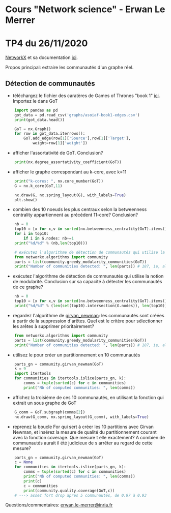 # Cours "Network science" - Erwan Le Merrer
# TP4 du 26/11/2020

[NetworkX](https://networkx.github.io/) et sa documentation [ici](https://networkx.github.io/documentation/stable/index.html).

Propos principal: extraire les communautés d'un graphe réel.

## Détection de communautés

* téléchargez le fichier des caratères de Games of Thrones "book 1" [ici](https://github.com/mathbeveridge/asoiaf). Importez le dans GoT

```python
    import pandas as pd
    got_data = pd.read_csv('graphs/asoiaf-book1-edges.csv')
    print(got_data.head())

    GoT = nx.Graph()
    for row in got_data.iterrows():
        GoT.add_edge(row[1]['Source'],row[1]['Target'],
            weight=row[1]['weight'])
```

* afficher l'assortativité de GoT. Conclusion?

```python
    print(nx.degree_assortativity_coefficient(GoT))
```
* afficher le graphe correspondant au k-core, avec k=11

```python
    print("k-cores: ", nx.core_number(GoT))
    G = nx.k_core(GoT,11)

    nx.draw(G, nx.spring_layout(G), with_labels=True)
    plt.show()
```

* combien des 10 noeuds les plus centraux selon la betweenness centrality appartiennent au précédent 11-core? Conclusion?

```python
    nb = 0
    top10 = [x for x,v in sorted(nx.betweenness_centrality(GoT).items(), key=lambda x:x[1], reverse=True)][:10]
    for i in top10:
        if i in G.nodes: nb+=1
    print("%d/%d" % (nb,len(top10)))    

    # exécutez l'algorithme de détection de communautés qui utilise la notion de modularité. Conclusion sur sa détection de communauté?
    from networkx.algorithms import community
    parts = list(community.greedy_modularity_communities(GoT))
    print("Number of communities detected: ", len(parts)) # 187, ie, all in it !!!
```

* exécutez l'algorithme de détection de communautés qui utilise la notion de modularité. Conclusion sur sa capacité à détecter les communautés de ce graphe?

```python
    nb = 0
    top10 = [x for x,v in sorted(nx.betweenness_centrality(GoT).items(), key=lambda x:x[1], reverse=True)][:10]
    print("%d/%d" % (len(set(top10).intersection(G.nodes)), len(top10)))
```
* regardez l'algorithme de [girvan_newman](https://en.wikipedia.org/wiki/Girvan%E2%80%93Newman_algorithm): les communautés sont créées à partir de la suppression d'arêtes. Quel est le critère pour sélectionner les arêtes à supprimer prioritairement?

```python
    from networkx.algorithms import community
    parts = list(community.greedy_modularity_communities(GoT))
    print("Number of communities detected: ", len(parts)) # 187, ie, all in it !!!
```
* utilisez le pour créer un partitionnement en 10 communautés
 
```python
    parts_gn = community.girvan_newman(GoT)
    k = 9
    import itertools
    for communities in itertools.islice(parts_gn, k):
        comms = tuple(sorted(c) for c in communities)
        print("Nb of computed communities: ", len(comms))
```

* affichez la troisième de ces 10 communautés, en utilisant la fonction qui extrait un sous graphe de GoT
 
```python
    G_comm = GoT.subgraph(comms[2])
    nx.draw(G_comm, nx.spring_layout(G_comm), with_labels=True)
```

* reprenez la boucle For qui sert à créer les 10 partitions avec Girvan Newman, et insérez la mesure de qualité du partitionnement courant avec la fonction coverage. Que mesure t elle exactement? A combien de communautés aurait il été judicieux de s arrêter au regard de cette mesure?

```python
    parts_gn = community.girvan_newman(GoT)
    c = None
    for communities in itertools.islice(parts_gn, k):
        comms = tuple(sorted(c) for c in communities)
        print("Nb of computed communities: ", len(comms))
        print(c)
        c = communities
        print(community.quality.coverage(GoT,c))
    # ---> assez fort drop après 5 communautés, de 0.97 à 0.93
```

Questions/commentaires: erwan.le-merrer@inria.fr

